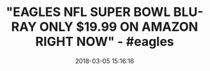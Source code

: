 ---
title: '"EAGLES NFL SUPER BOWL BLU-RAY ONLY $19.99 ON AMAZON RIGHT NOW" - #eagles'
name: 'NFL Super Bowl LII Champions: The Philadelphia Eagles COMBO [Blu-ray]'
date: '2018-03-05 15:16:16'
buy_now: >-
  https://www.amazon.com/NFL-Super-Bowl-LII-Champions/dp/B07895ZV1B?SubscriptionId=AKIAIA5RBQIWQVTCUEUQ&tag=coldcutdeals-20&linkCode=xm2&camp=2025&creative=165953&creativeASIN=B07895ZV1B
description_markdown: |-
  NFL Super Bowl LII Champions: The Philadelphia Eagles COMBO [Blu-ray]

   
tweet_id_str: '970679392140742656'
price: $34.93
you_save: ''
asin: B07895ZV1B
image: 'https://images-na.ssl-images-amazon.com/images/I/51a7D1kLG%2BL.jpg'

---